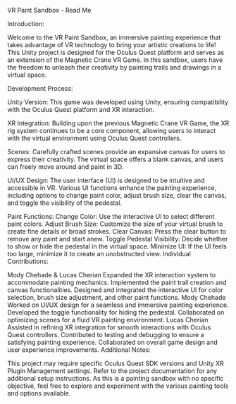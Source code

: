 VR Paint Sandbox - Read Me

Introduction:

Welcome to the VR Paint Sandbox, an immersive painting experience that takes advantage of VR technology to bring your artistic creations to life! This Unity project is designed for the Oculus Quest platform and serves as an extension of the Magnetic Crane VR Game. In this sandbox, users have the freedom to unleash their creativity by painting trails and drawings in a virtual space.

Development Process:

Unity Version:
This game was developed using Unity, ensuring compatibility with the Oculus Quest platform and XR interaction.

XR Integration:
Building upon the previous Magnetic Crane VR Game, the XR rig system continues to be a core component, allowing users to interact with the virtual environment using Oculus Quest controllers.

Scenes:
Carefully crafted scenes provide an expansive canvas for users to express their creativity. The virtual space offers a blank canvas, and users can freely move around and paint in 3D.

UI/UX Design:
The user interface (UI) is designed to be intuitive and accessible in VR. Various UI functions enhance the painting experience, including options to change paint color, adjust brush size, clear the canvas, and toggle the visibility of the pedestal.

Paint Functions:
Change Color: Use the interactive UI to select different paint colors.
Adjust Brush Size: Customize the size of your virtual brush to create fine details or broad strokes.
Clear Canvas: Press the clear button to remove any paint and start anew.
Toggle Pedestal Visibility: Decide whether to show or hide the pedestal in the virtual space.
Minimize UI: If the UI feels too large, minimize it to create an unobstructed view.
Individual Contributions:

Mody Chehade & Lucas Cherian
Expanded the XR interaction system to accommodate painting mechanics.
Implemented the paint trail creation and canvas functionalities.
Designed and integrated the interactive UI for color selection, brush size adjustment, and other paint functions.
Mody Chehade
Worked on UI/UX design for a seamless and immersive painting experience.
Developed the toggle functionality for hiding the pedestal.
Collaborated on optimizing scenes for a fluid VR painting environment.
Lucas Cherian
Assisted in refining XR integration for smooth interactions with Oculus Quest controllers.
Contributed to testing and debugging to ensure a satisfying painting experience.
Collaborated on overall game design and user experience improvements.
Additional Notes:

This project may require specific Oculus Quest SDK versions and Unity XR Plugin Management settings. Refer to the project documentation for any additional setup instructions.
As this is a painting sandbox with no specific objective, feel free to explore and experiment with the various painting tools and options available.
